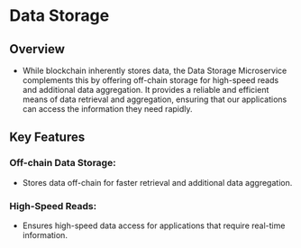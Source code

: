 # Data Storage

## Overview
* While blockchain inherently stores data, the Data Storage Microservice complements this by offering off-chain storage for high-speed reads and additional data aggregation. It provides a reliable and efficient means of data retrieval and aggregation, ensuring that our applications can access the information they need rapidly.

## Key Features

### Off-chain Data Storage: 
* Stores data off-chain for faster retrieval and additional data aggregation.

### High-Speed Reads: 
* Ensures high-speed data access for applications that require real-time information.